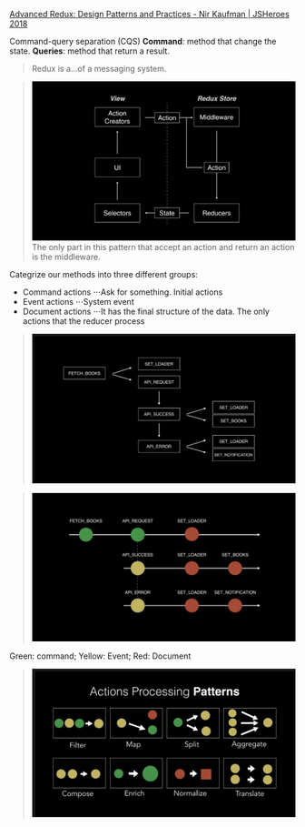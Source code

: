 [Advanced Redux: Design Patterns and Practices - Nir Kaufman | JSHeroes 2018](https://www.youtube.com/watch?v=5gl3cCB_26M)

Command-query separation (CQS)
**Command**: method that change the state.
**Queries**: method that return a result.


> Redux is a...of a messaging system.

> ![Redux pattern](./redux-diagram.png)
> The only part in this pattern that accept an action and return an action is the middleware.

Categrize our methods into three different groups:
* Command actions
⋅⋅⋅Ask for something. Initial actions
* Event actions
⋅⋅⋅System event
* Document actions
⋅⋅⋅It has the final structure of the data. The only actions that the reducer process

> ![Redux actions example](./redux-actions-example.png)

> ![Redux categrazie example](./action-categrize.png)

Green: command; Yellow: Event; Red: Document
> ![Action processing patterns](./action-processing-patterns.png)